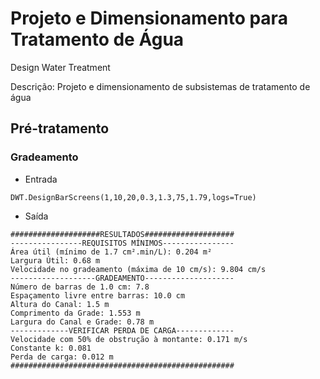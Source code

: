 # Projeto e Dimensionamento para Tratamento de Água
Design Water Treatment

Descrição: Projeto e dimensionamento de subsistemas de tratamento de água

## Pré-tratamento
### Gradeamento
* Entrada
```
DWT.DesignBarScreens(1,10,20,0.3,1.3,75,1.79,logs=True)
```

* Saída
```
####################RESULTADOS####################
----------------REQUISITOS MÍNIMOS----------------
Área útil (mínimo de 1.7 cm².min/L): 0.204 m²
Largura Útil: 0.68 m
Velocidade no gradeamento (máxima de 10 cm/s): 9.804 cm/s
-------------------GRADEAMENTO--------------------
Número de barras de 1.0 cm: 7.8
Espaçamento livre entre barras: 10.0 cm
Altura do Canal: 1.5 m
Comprimento da Grade: 1.553 m
Largura do Canal e Grade: 0.78 m
-------------VERIFICAR PERDA DE CARGA-------------
Velocidade com 50% de obstrução à montante: 0.171 m/s
Constante k: 0.081
Perda de carga: 0.012 m
##################################################
```
